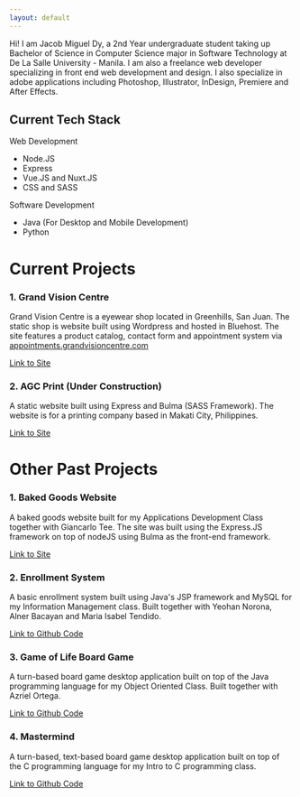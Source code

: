 ```yaml
---
layout: default
---
```


Hi! I am Jacob Miguel Dy, a 2nd Year undergraduate student taking up Bachelor of Science in Computer Science major in Software Technology at De La Salle University - Manila. I am also a freelance web developer specializing in front end web development and design. I also specialize in adobe applications including Photoshop, Illustrator, InDesign, Premiere and After Effects.

## Current Tech Stack
Web Development
- Node.JS
- Express
- Vue.JS and Nuxt.JS
- CSS and SASS

Software Development
- Java (For Desktop and Mobile Development)
- Python

# Current Projects

### 1. Grand Vision Centre

Grand Vision Centre is a eyewear shop located in Greenhills, San Juan. The static shop is website built using Wordpress and hosted in Bluehost. The site features a product catalog, contact form and appointment system via [appointments.grandvisioncentre.com](http://appointment.grandvisioncentre.com)

[Link to Site](http://www.grandvisioncentre.com)

### 2. AGC Print (Under Construction)

A static website built using Express and Bulma (SASS Framework). The website is for a printing company based in Makati City, Philippines.

[Link to Site](https://agcprint.herokuapp.com/)

# Other Past Projects

### 1. Baked Goods Website

A baked goods website built for my Applications Development Class together with Giancarlo Tee. The site was built using the Express.JS framework on top of nodeJS using Bulma as the front-end framework.

[Link to Site](https://baked-goods-ph.herokuapp.com/)

### 2. Enrollment System

A basic enrollment system built using Java's JSP framework and MySQL for my Information Management class. Built together with Yeohan Norona, Alner Bacayan and Maria Isabel Tendido.

[Link to Github Code](https://github.com/dychosenone/CCINFOM-Enrollment-Grp3/)

### 3. Game of Life Board Game

A turn-based board game desktop application built on top of the Java programming language for my Object Oriented Class. Built together with Azriel Ortega.

[Link to Github Code](https://github.com/dychosenone/Thats-Life)

### 4. Mastermind

A turn-based, text-based board game desktop application built on top of the C programming language for my Intro to C programming class.

[Link to Github Code](http://www.baked-goods-ph.herokuapp.com)


